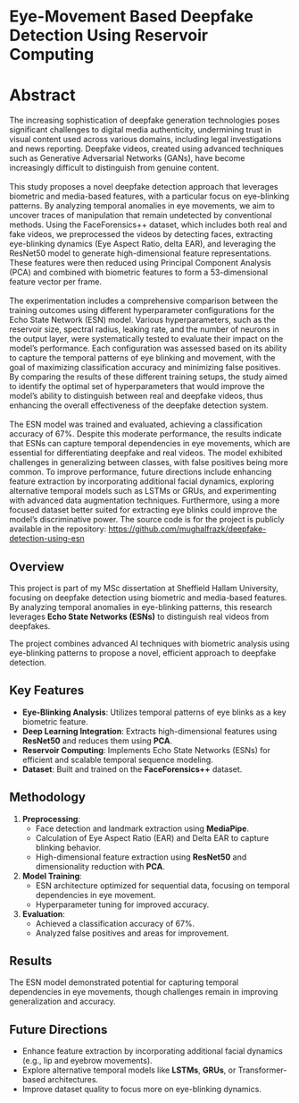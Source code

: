 # Eye-Movement Based Deepfake Detection Using Reservoir Computing  

# Abstract
The increasing sophistication of deepfake generation technologies poses significant
challenges to digital media authenticity, undermining trust in visual content used across
various domains, including legal investigations and news reporting. Deepfake videos,
created using advanced techniques such as Generative Adversarial Networks (GANs),
have become increasingly difficult to distinguish from genuine content.
<br /><br />
This study proposes a novel deepfake detection approach that leverages biometric and
media-based features, with a particular focus on eye-blinking patterns. By analyzing
temporal anomalies in eye movements, we aim to uncover traces of manipulation that
remain undetected by conventional methods. Using the FaceForensics++ dataset, which
includes both real and fake videos, we preprocessed the videos by detecting faces,
extracting eye-blinking dynamics (Eye Aspect Ratio, delta EAR), and leveraging the
ResNet50 model to generate high-dimensional feature representations. These features
were then reduced using Principal Component Analysis (PCA) and combined with
biometric features to form a 53-dimensional feature vector per frame.
<br /><br />
The experimentation includes a comprehensive comparison between the training
outcomes using different hyperparameter configurations for the Echo State Network
(ESN) model. Various hyperparameters, such as the reservoir size, spectral radius, leaking
rate, and the number of neurons in the output layer, were systematically tested to
evaluate their impact on the model’s performance. Each configuration was assessed
based on its ability to capture the temporal patterns of eye blinking and movement, with
the goal of maximizing classification accuracy and minimizing false positives. By
comparing the results of these different training setups, the study aimed to identify the
optimal set of hyperparameters that would improve the model’s ability to distinguish
between real and deepfake videos, thus enhancing the overall effectiveness of the
deepfake detection system.
<br /><br />
The ESN model was trained and evaluated, achieving a classification accuracy of 67%.
Despite this moderate performance, the results indicate that ESNs can capture temporal
dependencies in eye movements, which are essential for differentiating deepfake and
real videos. The model exhibited challenges in generalizing between classes, with false
positives being more common. To improve performance, future directions include
enhancing feature extraction by incorporating additional facial dynamics, exploring
alternative temporal models such as LSTMs or GRUs, and experimenting with advanced
data augmentation techniques. Furthermore, using a more focused dataset better suited
for extracting eye blinks could improve the model’s discriminative power. The source
code is for the project is publicly available in the repository:
https://github.com/mughalfrazk/deepfake-detection-using-esn

## Overview  
This project is part of my MSc dissertation at Sheffield Hallam University, focusing on deepfake detection using biometric and media-based features. By analyzing temporal anomalies in eye-blinking patterns, this research leverages **Echo State Networks (ESNs)** to distinguish real videos from deepfakes.  

The project combines advanced AI techniques with biometric analysis using eye-blinking patterns to propose a novel, efficient approach to deepfake detection.

## Key Features  
- **Eye-Blinking Analysis**: Utilizes temporal patterns of eye blinks as a key biometric feature.  
- **Deep Learning Integration**: Extracts high-dimensional features using **ResNet50** and reduces them using **PCA**.  
- **Reservoir Computing**: Implements Echo State Networks (ESNs) for efficient and scalable temporal sequence modeling.  
- **Dataset**: Built and trained on the **FaceForensics++** dataset.  

## Methodology  
1. **Preprocessing**:  
   - Face detection and landmark extraction using **MediaPipe**.  
   - Calculation of Eye Aspect Ratio (EAR) and Delta EAR to capture blinking behavior.  
   - High-dimensional feature extraction using **ResNet50** and dimensionality reduction with **PCA**.  
2. **Model Training**:  
   - ESN architecture optimized for sequential data, focusing on temporal dependencies in eye movement.  
   - Hyperparameter tuning for improved accuracy.  
3. **Evaluation**:  
   - Achieved a classification accuracy of 67%.  
   - Analyzed false positives and areas for improvement.  

## Results  
The ESN model demonstrated potential for capturing temporal dependencies in eye movements, though challenges remain in improving generalization and accuracy.  

## Future Directions  
- Enhance feature extraction by incorporating additional facial dynamics (e.g., lip and eyebrow movements).  
- Explore alternative temporal models like **LSTMs**, **GRUs**, or Transformer-based architectures.  
- Improve dataset quality to focus more on eye-blinking dynamics.  


